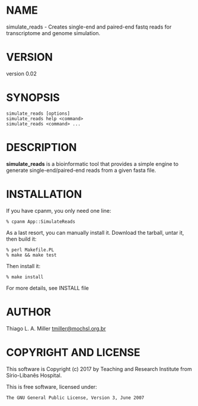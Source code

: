 # NAME

simulate\_reads - Creates single-end and paired-end fastq reads for transcriptome and genome simulation.

# VERSION

version 0.02

# SYNOPSIS

    simulate_reads [options]
    simulate_reads help <command>
    simulate_reads <command> ...

# DESCRIPTION

**simulate\_reads** is a bioinformatic tool that provides a simple engine
to generate single-end/paired-end reads from a given fasta file.

# INSTALLATION

If you have cpanm, you only need one line:

    % cpanm App::SimulateReads

As a last resort, you can manually install it. Download the tarball, untar it,
then build it:

    % perl Makefile.PL
    % make && make test

Then install it:

    % make install

For more details, see INSTALL file

# AUTHOR

Thiago L. A. Miller <tmiller@mochsl.org.br>

# COPYRIGHT AND LICENSE

This software is Copyright (c) 2017 by Teaching and Research Institute from Sírio-Libanês Hospital.

This is free software, licensed under:

    The GNU General Public License, Version 3, June 2007
